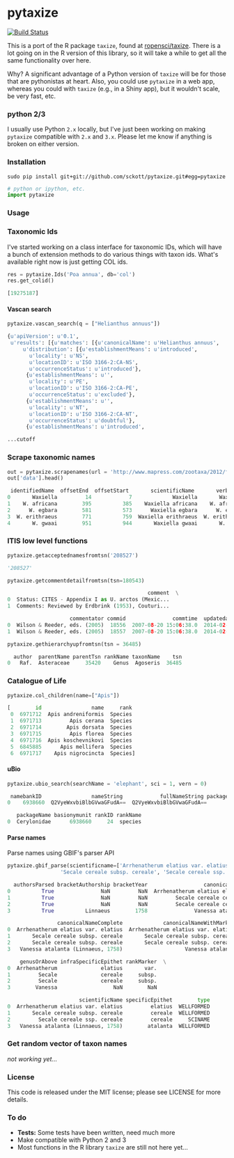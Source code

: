 pytaxize
=======

[![Build Status](https://travis-ci.org/sckott/pytaxize.svg)](https://travis-ci.org/sckott/pytaxize)

This is a port of the R package `taxize`, found at [ropensci/taxize](https://github.com/ropensci/taxize).  There is a lot going on in the R version of this library, so it will take a while to get all the same functionality over here. 

Why?  A significant advantage of a Python version of `taxize` will be for those that are pythonistas at heart. Also, you could use `pytaxize` in a web app, whereas you could with `taxize` (e.g., in a Shiny app), but it wouldn't scale, be very fast, etc.

### python 2/3

I usually use Python `2.x` locally, but I've just been working on making `pytaxize` compatible with `2.x` and `3.x`. Please let me know if anything is broken on either version. 

### Installation

```
sudo pip install git+git://github.com/sckott/pytaxize.git#egg=pytaxize
```

```python
# python or ipython, etc.
import pytaxize
```

### Usage

### Taxonomic Ids

I've started working on a class interface for taxonomic IDs, which will have a bunch of extension methods to do various things with taxon ids. What's available right now is just getting COL ids. 

```python
res = pytaxize.Ids('Poa annua', db='col')
res.get_colid()
```

```python
[19275187]
```

#### Vascan search

```python
pytaxize.vascan_search(q = ["Helianthus annuus"])
```

```python
{u'apiVersion': u'0.1',
 u'results': [{u'matches': [{u'canonicalName': u'Helianthus annuus',
     u'distribution': [{u'establishmentMeans': u'introduced',
       u'locality': u'NS',
       u'locationID': u'ISO 3166-2:CA-NS',
       u'occurrenceStatus': u'introduced'},
      {u'establishmentMeans': u'',
       u'locality': u'PE',
       u'locationID': u'ISO 3166-2:CA-PE',
       u'occurrenceStatus': u'excluded'},
      {u'establishmentMeans': u'',
       u'locality': u'NT',
       u'locationID': u'ISO 3166-2:CA-NT',
       u'occurrenceStatus': u'doubtful'},
      {u'establishmentMeans': u'introduced',

...cutoff
```

### Scrape taxonomic names

```python
out = pytaxize.scrapenames(url = 'http://www.mapress.com/zootaxa/2012/f/z03372p265f.pdf')
out['data'].head()
```

```python
 identifiedName  offsetEnd  offsetStart       scientificName       verbatim
0       Waxiella         14            7             Waxiella       Waxiella
1    W. africana        395          385    Waxiella africana    W. africana
2      W. egbara        581          573      Waxiella egbara      W. egbara
3  W. erithraeus        771          759  Waxiella erithraeus  W. erithraeus
4       W. gwaai        951          944       Waxiella gwaai       W. gwaai
```

### ITIS low level functions

```python
pytaxize.getacceptednamesfromtsn('208527')

'208527'
```

```python
pytaxize.getcommentdetailfromtsn(tsn=180543)

                                             comment  \
0  Status: CITES - Appendix I as U. arctos (Mexic...
1  Comments: Reviewed by Erdbrink (1953), Couturi...

                    commentator commid               commtime  updatedate
0  Wilson & Reeder, eds. (2005)  18556  2007-08-20 15:06:38.0  2014-02-03
1  Wilson & Reeder, eds. (2005)  18557  2007-08-20 15:06:38.0  2014-02-03
```

```python
pytaxize.gethierarchyupfromtsn(tsn = 36485)

  author  parentName parentTsn rankName taxonName    tsn
0   Raf.  Asteraceae     35420    Genus  Agoseris  36485
```

### Catalogue of Life

```python
pytaxize.col_children(name=["Apis"])
```

```python
[        id                name     rank
 0  6971712  Apis andreniformis  Species
 1  6971713         Apis cerana  Species
 2  6971714        Apis dorsata  Species
 3  6971715         Apis florea  Species
 4  6971716  Apis koschevnikovi  Species
 5  6845885      Apis mellifera  Species
 6  6971717    Apis nigrocincta  Species]
```

#### uBio

```python
pytaxize.ubio_search(searchName = 'elephant', sci = 1, vern = 0)
```

```python
 namebankID                nameString            fullNameString packageID  \
0    6938660  Q2VyeWxvbiBlbGVwaGFudA==  Q2VyeWxvbiBlbGVwaGFudA==        80

   packageName basionymunit rankID rankName
0  Cerylonidae      6938660     24  species
```

#### Parse names

Parse names using GBIF's parser API

```python
pytaxize.gbif_parse(scientificname=['Arrhenatherum elatius var. elatius', 
	             'Secale cereale subsp. cereale', 'Secale cereale ssp. cereale','Vanessa atalanta (Linnaeus, 1758)'])
```

```python
  authorsParsed bracketAuthorship bracketYear                  canonicalName  \
0          True               NaN         NaN  Arrhenatherum elatius elatius
1          True               NaN         NaN         Secale cereale cereale
2          True               NaN         NaN         Secale cereale cereale
3          True          Linnaeus        1758               Vanessa atalanta

                canonicalNameComplete             canonicalNameWithMarker  \
0  Arrhenatherum elatius var. elatius  Arrhenatherum elatius var. elatius
1       Secale cereale subsp. cereale       Secale cereale subsp. cereale
2       Secale cereale subsp. cereale       Secale cereale subsp. cereale
3   Vanessa atalanta (Linnaeus, 1758)                    Vanessa atalanta

    genusOrAbove infraSpecificEpithet rankMarker  \
0  Arrhenatherum              elatius       var.
1         Secale              cereale     subsp.
2         Secale              cereale     subsp.
3        Vanessa                  NaN        NaN

                       scientificName specificEpithet        type
0  Arrhenatherum elatius var. elatius         elatius  WELLFORMED
1       Secale cereale subsp. cereale         cereale  WELLFORMED
2         Secale cereale ssp. cereale         cereale     SCINAME
3   Vanessa atalanta (Linnaeus, 1758)        atalanta  WELLFORMED
```

### Get random vector of taxon names

_not working yet..._

### License

This code is released under the MIT license; please see LICENSE for more details.

### To do

* __Tests:__ Some tests have been written, need much more
* Make compatible with Python 2 and 3
* Most functions in the R library `taxize` are still not here yet...
